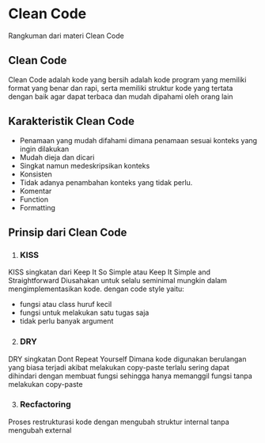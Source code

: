 # Clean Code

Rangkuman dari materi Clean Code

## Clean Code
Clean Code adalah kode yang bersih adalah kode program yang memiliki format yang benar dan rapi, serta memiliki struktur kode yang tertata dengan baik agar dapat terbaca dan mudah dipahami oleh orang lain

## Karakteristik Clean Code

* Penamaan yang mudah difahami dimana penamaan sesuai konteks yang ingin dilakukan
* Mudah dieja dan dicari 
* Singkat namun medeskripsikan konteks 
* Konsisten
* Tidak adanya penambahan konteks yang tidak perlu.
* Komentar
* Function
* Formatting

## Prinsip dari Clean Code

1. ### KISS
KISS singkatan dari Keep It So Simple atau Keep It Simple and Straightforward
Diusahakan untuk selalu seminimal mungkin dalam mengimplementasikan kode.
dengan code style yaitu:
* fungsi atau class huruf kecil
* fungsi untuk melakukan satu tugas saja
* tidak perlu banyak argument

2. ### DRY
DRY singkatan Dont Repeat Yourself
Dimana kode digunakan berulangan yang biasa terjadi akibat melakukan copy-paste terlalu sering dapat dihindari dengan membuat fungsi sehingga hanya memanggil fungsi tanpa melakukan copy-paste

3. ### Recfactoring
Proses restrukturasi kode dengan mengubah struktur internal tanpa mengubah external